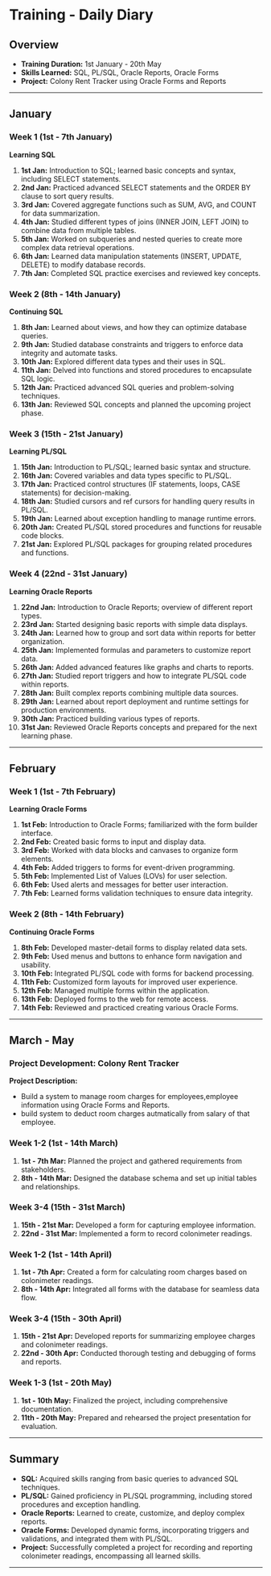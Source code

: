 
#  Training - Daily Diary

## Overview
- **Training Duration:** 1st January - 20th May
- **Skills Learned:** SQL, PL/SQL, Oracle Reports, Oracle Forms
- **Project:** Colony Rent Tracker using Oracle Forms and Reports

---

## January

### Week 1 (1st - 7th January)
**Learning SQL**

1. **1st Jan:** Introduction to SQL; learned basic concepts and syntax, including SELECT statements.
2. **2nd Jan:** Practiced advanced SELECT statements and the ORDER BY clause to sort query results.
3. **3rd Jan:** Covered aggregate functions such as SUM, AVG, and COUNT for data summarization.
4. **4th Jan:** Studied different types of joins (INNER JOIN, LEFT JOIN) to combine data from multiple tables.
5. **5th Jan:** Worked on subqueries and nested queries to create more complex data retrieval operations.
6. **6th Jan:** Learned data manipulation statements (INSERT, UPDATE, DELETE) to modify database records.
7. **7th Jan:** Completed SQL practice exercises and reviewed key concepts.

### Week 2 (8th - 14th January)
**Continuing SQL**

1. **8th Jan:** Learned about views, and how they can optimize database queries.
2. **9th Jan:** Studied database constraints and triggers to enforce data integrity and automate tasks.
3. **10th Jan:** Explored different data types and their uses in SQL.
4. **11th Jan:** Delved into functions and stored procedures to encapsulate SQL logic.
5. **12th Jan:** Practiced advanced SQL queries and problem-solving techniques.
6. **13th Jan:** Reviewed SQL concepts and planned the upcoming project phase.

### Week 3 (15th - 21st January)
**Learning PL/SQL**

1. **15th Jan:** Introduction to PL/SQL; learned basic syntax and structure.
2. **16th Jan:** Covered variables and data types specific to PL/SQL.
3. **17th Jan:** Practiced control structures (IF statements, loops, CASE statements) for decision-making.
4. **18th Jan:** Studied cursors and ref cursors for handling query results in PL/SQL.
5. **19th Jan:** Learned about exception handling to manage runtime errors.
6. **20th Jan:** Created PL/SQL stored procedures and functions for reusable code blocks.
7. **21st Jan:** Explored PL/SQL packages for grouping related procedures and functions.

### Week 4 (22nd - 31st January)
**Learning Oracle Reports**

1. **22nd Jan:** Introduction to Oracle Reports; overview of different report types.
2. **23rd Jan:** Started designing basic reports with simple data displays.
3. **24th Jan:** Learned how to group and sort data within reports for better organization.
4. **25th Jan:** Implemented formulas and parameters to customize report data.
5. **26th Jan:** Added advanced features like graphs and charts to reports.
6. **27th Jan:** Studied report triggers and how to integrate PL/SQL code within reports.
7. **28th Jan:** Built complex reports combining multiple data sources.
8. **29th Jan:** Learned about report deployment and runtime settings for production environments.
9. **30th Jan:** Practiced building various types of reports.
10. **31st Jan:** Reviewed Oracle Reports concepts and prepared for the next learning phase.

---

## February

### Week 1 (1st - 7th February)
**Learning Oracle Forms**

1. **1st Feb:** Introduction to Oracle Forms; familiarized with the form builder interface.
2. **2nd Feb:** Created basic forms to input and display data.
3. **3rd Feb:** Worked with data blocks and canvases to organize form elements.
4. **4th Feb:** Added triggers to forms for event-driven programming.
5. **5th Feb:** Implemented List of Values (LOVs) for user selection.
6. **6th Feb:** Used alerts and messages for better user interaction.
7. **7th Feb:** Learned forms validation techniques to ensure data integrity.

### Week 2 (8th - 14th February)
**Continuing Oracle Forms**

1. **8th Feb:** Developed master-detail forms to display related data sets.
2. **9th Feb:** Used menus and buttons to enhance form navigation and usability.
3. **10th Feb:** Integrated PL/SQL code with forms for backend processing.
4. **11th Feb:** Customized form layouts for improved user experience.
5. **12th Feb:** Managed multiple forms within the application.
6. **13th Feb:** Deployed forms to the web for remote access.
7. **14th Feb:** Reviewed and practiced creating various Oracle Forms.

---

## March - May

### Project Development: Colony Rent Tracker

**Project Description:**
- Build a system to manage room charges for employees,employee information using Oracle Forms and Reports.
- build system to deduct room charges autmatically from salary of that employee.

### Week 1-2 (1st - 14th March)
1. **1st - 7th Mar:** Planned the project and gathered requirements from stakeholders.
2. **8th - 14th Mar:** Designed the database schema and set up initial tables and relationships.

### Week 3-4 (15th - 31st March)
1. **15th - 21st Mar:** Developed a form for capturing employee information.
2. **22nd - 31st Mar:** Implemented a form to record colonimeter readings.

### Week 1-2 (1st - 14th April)
1. **1st - 7th Apr:** Created a form for calculating room charges based on colonimeter readings.
2. **8th - 14th Apr:** Integrated all forms with the database for seamless data flow.

### Week 3-4 (15th - 30th April)
1. **15th - 21st Apr:** Developed reports for summarizing employee charges and colonimeter readings.
2. **22nd - 30th Apr:** Conducted thorough testing and debugging of forms and reports.

### Week 1-3 (1st - 20th May)
1. **1st - 10th May:** Finalized the project, including comprehensive documentation.
2. **11th - 20th May:** Prepared and rehearsed the project presentation for evaluation.

---

## Summary

- **SQL:** Acquired skills ranging from basic queries to advanced SQL techniques.
- **PL/SQL:** Gained proficiency in PL/SQL programming, including stored procedures and exception handling.
- **Oracle Reports:** Learned to create, customize, and deploy complex reports.
- **Oracle Forms:** Developed dynamic forms, incorporating triggers and validations, and integrated them with PL/SQL.
- **Project:** Successfully completed a project for recording and reporting colonimeter readings, encompassing all learned skills.

---

